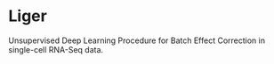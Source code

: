# Liger
Unsupervised Deep Learning Procedure for Batch Effect Correction in single-cell RNA-Seq data. 

